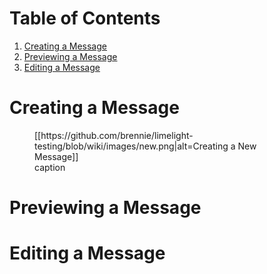 # Table of Contents

1. [Creating a Message](#creating-a-message)
2. [Previewing a Message](#previewing-a-message)
3. [Editing a Message](#editing-a-message)

# Creating a Message

<figure>
[[https://github.com/brennie/limelight-testing/blob/wiki/images/new.png|alt=Creating a New Message]]
<figcaption>caption</figcaption>
</figure>

# Previewing a Message

# Editing a Message
